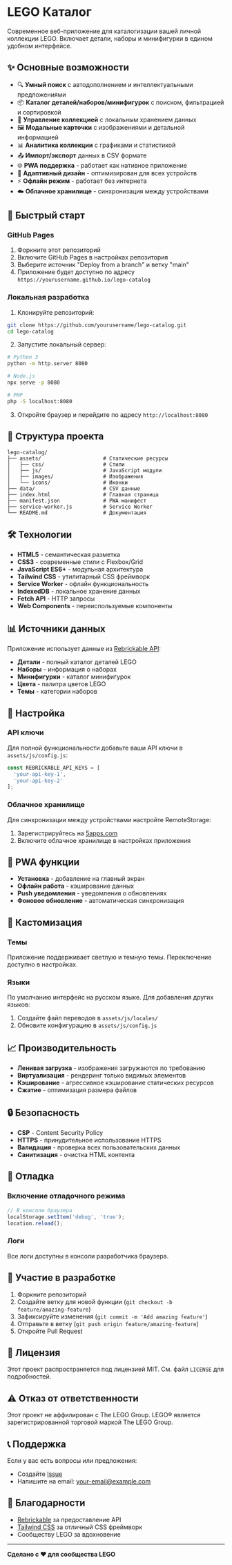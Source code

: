 # LEGO Каталог

Современное веб-приложение для каталогизации вашей личной коллекции LEGO. Включает детали, наборы и минифигурки в едином удобном интерфейсе.

## ✨ Основные возможности

- 🔍 **Умный поиск** с автодополнением и интеллектуальными предложениями
- 📦 **Каталог деталей/наборов/минифигурок** с поиском, фильтрацией и сортировкой
- 💾 **Управление коллекцией** с локальным хранением данных
- 🖼️ **Модальные карточки** с изображениями и детальной информацией
- 📊 **Аналитика коллекции** с графиками и статистикой
- 📤 **Импорт/экспорт** данных в CSV формате
- 🌐 **PWA поддержка** - работает как нативное приложение
- 📱 **Адаптивный дизайн** - оптимизирован для всех устройств
- ⚡ **Офлайн режим** - работает без интернета
- ☁️ **Облачное хранилище** - синхронизация между устройствами

## 🚀 Быстрый старт

### GitHub Pages

1. Форкните этот репозиторий
2. Включите GitHub Pages в настройках репозитория
3. Выберите источник "Deploy from a branch" и ветку "main"
4. Приложение будет доступно по адресу `https://yourusername.github.io/lego-catalog`

### Локальная разработка

1. Клонируйте репозиторий:
```bash
git clone https://github.com/yourusername/lego-catalog.git
cd lego-catalog
```

2. Запустите локальный сервер:
```bash
# Python 3
python -m http.server 8080

# Node.js
npx serve -p 8080

# PHP
php -S localhost:8080
```

3. Откройте браузер и перейдите по адресу `http://localhost:8080`

## 📁 Структура проекта

```
lego-catalog/
├── assets/                    # Статические ресурсы
│   ├── css/                   # Стили
│   ├── js/                    # JavaScript модули
│   ├── images/                # Изображения
│   └── icons/                 # Иконки
├── data/                      # CSV данные
├── index.html                 # Главная страница
├── manifest.json              # PWA манифест
├── service-worker.js          # Service Worker
└── README.md                  # Документация
```

## 🛠️ Технологии

- **HTML5** - семантическая разметка
- **CSS3** - современные стили с Flexbox/Grid
- **JavaScript ES6+** - модульная архитектура
- **Tailwind CSS** - утилитарный CSS фреймворк
- **Service Worker** - офлайн функциональность
- **IndexedDB** - локальное хранение данных
- **Fetch API** - HTTP запросы
- **Web Components** - переиспользуемые компоненты

## 📊 Источники данных

Приложение использует данные из [Rebrickable API](https://rebrickable.com/api/):

- **Детали** - полный каталог деталей LEGO
- **Наборы** - информация о наборах
- **Минифигурки** - каталог минифигурок
- **Цвета** - палитра цветов LEGO
- **Темы** - категории наборов

## 🔧 Настройка

### API ключи

Для полной функциональности добавьте ваши API ключи в `assets/js/config.js`:

```javascript
const REBRICKABLE_API_KEYS = [
  'your-api-key-1',
  'your-api-key-2'
];
```

### Облачное хранилище

Для синхронизации между устройствами настройте RemoteStorage:

1. Зарегистрируйтесь на [5apps.com](https://5apps.com)
2. Включите облачное хранилище в настройках приложения

## 📱 PWA функции

- **Установка** - добавление на главный экран
- **Офлайн работа** - кэширование данных
- **Push уведомления** - уведомления о обновлениях
- **Фоновое обновление** - автоматическая синхронизация

## 🎨 Кастомизация

### Темы

Приложение поддерживает светлую и темную темы. Переключение доступно в настройках.

### Языки

По умолчанию интерфейс на русском языке. Для добавления других языков:

1. Создайте файл переводов в `assets/js/locales/`
2. Обновите конфигурацию в `assets/js/config.js`

## 📈 Производительность

- **Ленивая загрузка** - изображения загружаются по требованию
- **Виртуализация** - рендеринг только видимых элементов
- **Кэширование** - агрессивное кэширование статических ресурсов
- **Сжатие** - оптимизация размера файлов

## 🔒 Безопасность

- **CSP** - Content Security Policy
- **HTTPS** - принудительное использование HTTPS
- **Валидация** - проверка всех пользовательских данных
- **Санитизация** - очистка HTML контента

## 🐛 Отладка

### Включение отладочного режима

```javascript
// В консоли браузера
localStorage.setItem('debug', 'true');
location.reload();
```

### Логи

Все логи доступны в консоли разработчика браузера.

## 🤝 Участие в разработке

1. Форкните репозиторий
2. Создайте ветку для новой функции (`git checkout -b feature/amazing-feature`)
3. Зафиксируйте изменения (`git commit -m 'Add amazing feature'`)
4. Отправьте в ветку (`git push origin feature/amazing-feature`)
5. Откройте Pull Request

## 📄 Лицензия

Этот проект распространяется под лицензией MIT. См. файл `LICENSE` для подробностей.

## ⚠️ Отказ от ответственности

Этот проект не аффилирован с The LEGO Group. LEGO® является зарегистрированной торговой маркой The LEGO Group.

## 📞 Поддержка

Если у вас есть вопросы или предложения:

- Создайте [Issue](https://github.com/yourusername/lego-catalog/issues)
- Напишите на email: your-email@example.com

## 🙏 Благодарности

- [Rebrickable](https://rebrickable.com) за предоставление API
- [Tailwind CSS](https://tailwindcss.com) за отличный CSS фреймворк
- Сообществу LEGO за вдохновение

---

**Сделано с ❤️ для сообщества LEGO**
